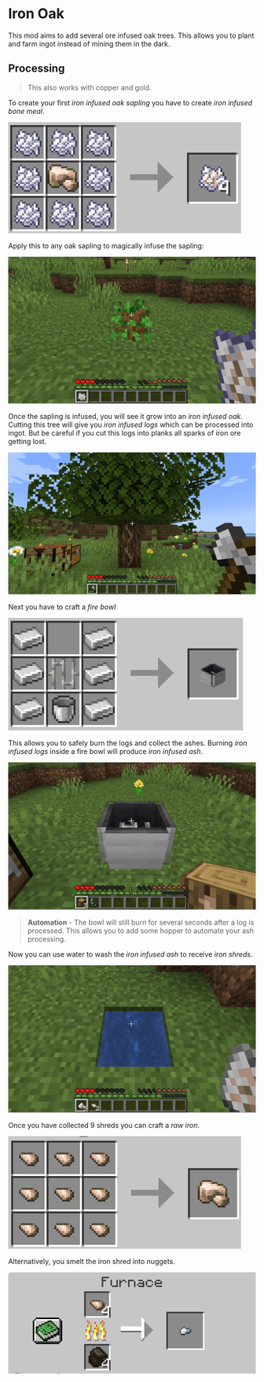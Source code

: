 # Iron Oak

This mod aims to add several ore infused oak trees. This allows you to plant and farm ingot instead of mining them in
the dark.

## Processing

> This also works with copper and gold.

To create your first *iron infused oak sapling* you have to create *iron infused bone meal*.

![Crafting Iron Bone Meal](docs/crafting_iron_bone_meal.png)

Apply this to any oak sapling to magically infuse the sapling:

![Create Iron Saplings](docs/create_iron_sapling.gif)

Once the sapling is infused, you will see it grow into an *iron infused oak*. Cutting this tree will give you *iron
infused logs* which can be processed into ingot. But be careful if you cut this logs into planks all sparks of iron ore
getting lost.

![Iron Oak Tree](docs/iron_oak_tree.png)

Next you have to craft a *fire bowl*

![Crafting Fire Bowl](docs/crafting_fire_bowl.png)

This allows you to safely burn the logs and collect the ashes. Burning *iron infused logs* inside a fire bowl will
produce *iron infused ash*.

![Create Iron Ash](docs/create_iron_ash.gif)

> **Automation** -
> The bowl will still burn for several seconds after a log is processed. This allows you to add some hopper to automate your
> ash processing.

Now you can use water to wash the *iron infused ash* to receive *iron shreds*.

![Wash Iron Shreds](docs/create_iron_shred.gif)

Once you have collected 9 shreds you can craft a *raw iron*.

![Crafting Iron Ore](docs/iron_shred_to_ore.png)

Alternatively, you smelt the iron shred into nuggets.

![Burn Iron Nuggets](docs/iron_shred_furnace.png)
